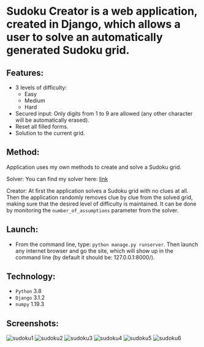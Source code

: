 # Sudoku Creator is a web application, created in Django, which allows a user to solve an automatically generated Sudoku grid. 

## Features:
* 3 levels of difficulty:
  * Easy
  * Medium
  * Hard
* Secured input: Only digits from 1 to 9 are allowed (any other character will be automatically erased).
* Reset all filled forms.
* Solution to the current grid.  

## Method:
Application uses my own methods to create and solve a Sudoku grid.  

Solver:
You can find my solver here: [link](https://github.com/MAXIORBOY/SudokuSolver)  

Creator:
At first the application solves a Sudoku grid with no clues at all. Then the application randomly removes clue by clue from the solved grid, making sure that the desired level of difficulty is maintained. It can be done by monitoring the ```number_of_assumptions``` parameter from the solver.

## Launch:
* From the command line, type: ```python manage.py runserver```. Then launch any internet browser and go the site, which will show up in the command line (by default it should be: 127.0.0.1:8000/).

## Technology:
* ```Python``` 3.8
* ```Django``` 3.1.2
* ```numpy``` 1.19.3  

## Screenshots: 
![sudoku1](https://user-images.githubusercontent.com/71539614/108204315-ef72bc00-7123-11eb-8aa9-a1167ead458c.png)
![sudoku2](https://user-images.githubusercontent.com/71539614/108204316-f00b5280-7123-11eb-96be-011c0da55652.png)
![sudoku3](https://user-images.githubusercontent.com/71539614/108204318-f00b5280-7123-11eb-95b1-71f799dde89a.png)
![sudoku4](https://user-images.githubusercontent.com/71539614/108204320-f0a3e900-7123-11eb-8da0-9fba6e907c21.png)
![sudoku5](https://user-images.githubusercontent.com/71539614/108204322-f0a3e900-7123-11eb-9db1-a7fb895266c8.png)
![sudoku6](https://user-images.githubusercontent.com/71539614/108204312-eeda2580-7123-11eb-923d-d839f24c7a41.png)

